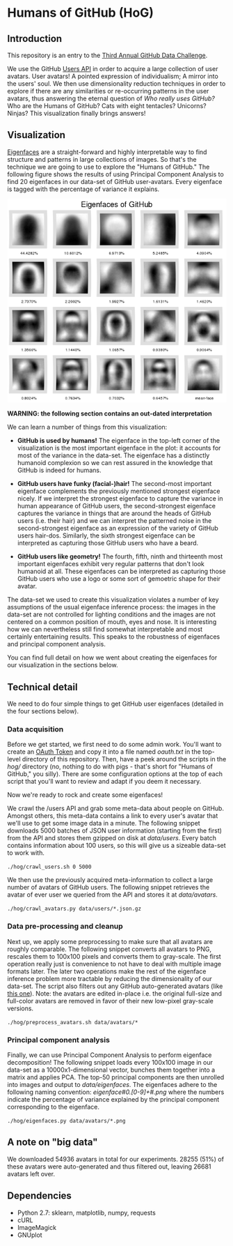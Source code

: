 # Humans of GitHub (HoG)

## Introduction

This repository is an entry to the [Third Annual GitHub Data
Challenge](https://github.com/blog/1864-third-annual-github-data-challenge).

We use the GitHub [Users API](https://developer.github.com/v3/users/) in order
to acquire a large collection of user avatars. User avatars! A pointed
expression of individualism; A mirror into the users' soul. We then use
dimensionality reduction techniques in order to explore if there are any
similarities or re-occurring patterns in the user avatars, thus answering the
eternal question of *Who really uses GitHub?* Who are the Humans of GitHub? Cats
with eight tentacles?  Unicorns? Ninjas? This visualization finally brings
answers!

## Visualization

[Eigenfaces](http://jeremykun.com/2011/07/27/eigenfaces/) are a straight-forward
and highly interpretable way to find structure and patterns in large collections
of images.  So that's the technique we are going to use to explore the "Humans
of GitHub." The following figure shows the results of using Principal Component
Analysis to find 20 eigenfaces in our data-set of GitHub user-avatars. Every
eigenface is tagged with the percentage of variance it explains.

![Eigenfaces of GitHub](visualization/montage.png "Eigenfaces of GitHub")

**WARNING: the following section contains an out-dated interpretation**

We can learn a number of things from this visualization:

- **GitHub is used by humans!** The eigenface in the top-left corner of the
  visualization is the most important eigenface in the plot: it accounts for
  most of the variance in the data-set. The eigenface has a distinctly humanoid
  complexion so we can rest assured in the knowledge that GitHub is indeed for
  humans.

- **GitHub users have funky (facial-)hair!** The second-most important eigenface
  complements the previously mentioned strongest eigenface nicely. If we
  interpret the strongest eigenface to capture the variance in human appearance
  of GitHub users, the second-strongest eigenface captures the variance in
  things that are around the heads of GitHub users (i.e. their hair) and we can
  interpret the patterned noise in the second-strongest eigenface as an
  expression of the variety of GitHub users hair-dos. Similarly, the sixth
  strongest eigenface can be interpreted as capturing those GitHub users who
  have a beard.

- **GitHub users like geometry!** The fourth, fifth, ninth and thirteenth most
  important eigenfaces exhibit very regular patterns that don't look humanoid at
  all. These eigenfaces can be interpreted as capturing those GitHub users who
  use a logo or some sort of gemoetric shape for their avatar.

The data-set we used to create this visualization violates a number of key
assumptions of the usual eigenface inference process: the images in the data-set
are not controlled for lighting conditions and the images are not centered on a
common position of mouth, eyes and nose. It is interesting how we can
nevertheless still find somewhat interpretable and most certainly entertaining
results. This speaks to the robustness of eigenfaces and principal component
analysis.

You can find full detail on how we went about creating the eigenfaces for our
visualization in the sections below.

## Technical detail

We need to do four simple things to get GitHub user eigenfaces (detailed in the
four sections below).

### Data acquisition

Before we get started, we first need to do some admin work. You'll want to
create an [OAuth
Token](https://help.github.com/articles/creating-an-access-token-for-command-line-use)
and copy it into a file named *oauth.txt* in the top-level directory of this
repository. Then, have a peek around the scripts in the *hog/* directory (no,
nothing to do with pigs - that's short for "Humans of GitHub," you silly).
There are some configuration options at the top of each script that you'll want
to review and adapt if you deem it necessary.

Now we're ready to rock and create some eigenfaces!

We crawl the /users API and grab some meta-data about people on GitHub.  Amongst
others, this meta-data contains a link to every user's avatar that we'll use to
get some image data in a minute. The following snippet downloads 5000 batches of
JSON user information (starting from the first) from the API and stores them
gzipped on disk at *data/users*. Every batch contains information about 100
users, so this will give us a sizeable data-set to work with.

`./hog/crawl_users.sh 0 5000`

We then use the previously acquired meta-information to collect a large number
of avatars of GitHub users. The following snippet retrieves the avatar of ever
user we queried from the API and stores it at *data/avatars*.

`./hog/crawl_avatars.py data/users/*.json.gz`

### Data pre-processing and cleanup

Next up, we apply some preprocessing to make sure that all avatars are roughly
comparable. The following snippet converts all avatars to PNG, rescales them to
100x100 pixels and converts them to gray-scale. The first operation really just
is convenience to not have to deal with multiple image formats later.  The later
two operations make the rest of the eigenface inference problem more tractable
by reducing the dimensionality of our data-set. The script also filters out any
GitHub auto-generated avatars (like [this
one](https://avatars.githubusercontent.com/u/520098)). Note: the avatars are
edited in-place i.e. the original full-size and full-color avatars are removed
in favor of their new low-pixel gray-scale versions.

`./hog/preprocess_avatars.sh data/avatars/*`

### Principal component analysis

Finally, we can use Principal Component Analysis to perform eigenface
decomposition! The following snippet loads every 100x100 image in our data-set
as a 10000x1-dimensional vector, bunches them together into a matrix and applies
PCA. The top-50 principal components are then unrolled into images and output to
*data/eigenfaces*. The eigenfaces adhere to the following naming convention:
*eigenface#0.[0-9]+#.png* where the numbers indicate the percentage of variance
explained by the principal component corresponding to the eigenface.

`./hog/eigenfaces.py data/avatars/*.png`

## A note on "big data"

We downloaded 54936 avatars in total for our experiments. 28255 (51%) of these
avatars were auto-generated and thus filtered out, leaving 26681 avatars left
over.

## Dependencies

- Python 2.7: sklearn, matplotlib, numpy, requests
- cURL
- ImageMagick
- GNUplot
